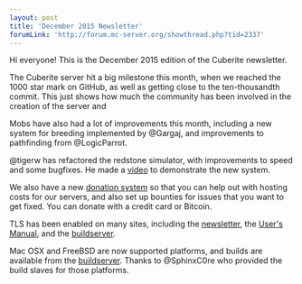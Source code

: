 ```yaml
---
layout: post
title: 'December 2015 Newsletter'
forumLink: 'http://forum.mc-server.org/showthread.php?tid=2337'
---
```

Hi everyone! This is the December 2015 edition of the Cuberite newsletter.

The Cuberite server hit a big milestone this month, when we reached the 1000 star mark on GitHub, as well as getting close to the ten-thousandth commit. This just shows how much the community has been involved in the creation of the server and

Mobs have also had a lot of improvements this month, including a new system for breeding implemented by @Gargaj, and improvements to pathfinding from @LogicParrot.

@tigerw has refactored the redstone simulator, with improvements to speed and some bugfixes. He made a [video](https://www.youtube.com/watch?v=5q-nmkelEDI) to demonstrate the new system.

We also have a new [donation system](https://www.bountysource.com/teams/cuberite) so that you can help out with hosting costs for our servers, and also set up bounties for issues that you want to get fixed. You can donate with a credit card or Bitcoin.

TLS has been enabled on many sites, including the [newsletter](https://newsletter.cuberite.org), the [User's Manual](https://book.cuberite.org), and the [buildserver](https://builds.cuberite.org).

Mac OSX and FreeBSD are now supported platforms, and builds are available from the [buildserver](https://builds.cuberite.org). Thanks to @SphinxC0re who provided the build slaves for those platforms.
